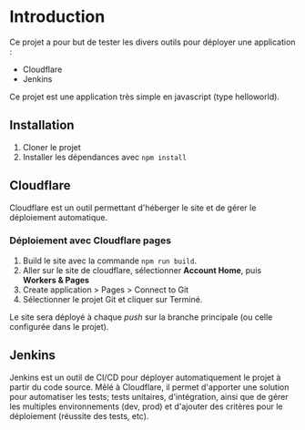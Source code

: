 # Introduction

Ce projet a pour but de tester les divers outils pour déployer une application :
- Cloudflare
- Jenkins

Ce projet est une application très simple en javascript (type helloworld).

## Installation 

1. Cloner le projet
2. Installer les dépendances avec ``npm install``

## Cloudflare

Cloudflare est un outil permettant d'héberger le site et de gérer le déploiement automatique.

### Déploiement avec Cloudflare pages

1. Build le site avec la commande ``npm run build``.
2. Aller sur le site de cloudflare, sélectionner **Account Home**, puis **Workers & Pages**
3. Create application > Pages > Connect to Git
4. Sélectionner le projet Git et cliquer sur Terminé.

Le site sera déployé à chaque *push* sur la branche principale (ou celle configurée dans le projet).

## Jenkins

Jenkins est un outil de CI/CD pour déployer automatiquement le projet à partir du code source. Mêlé à Cloudflare, il permet d'apporter une solution pour automatiser les tests; tests unitaires, d'intégration, ainsi que de gérer les multiples environnements (dev, prod) et d'ajouter des critères pour le déploiement (réussite des tests, etc).


